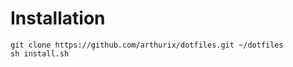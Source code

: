 # Installation

```
git clone https://github.com/arthurix/dotfiles.git ~/dotfiles
sh install.sh
```
